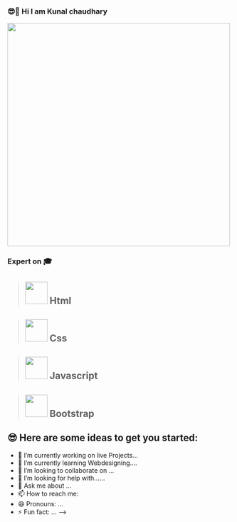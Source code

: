 ### 😎🚀 Hi I am Kunal chaudhary 


<img src="https://github.com/CodeNowWithKunal/CodeNowWithKunal/blob/main/twrlgkjw_0.png" width="500px">

### Expert on 🎓

>## <img src="https://cdn-icons-png.flaticon.com/512/1051/1051277.png" width="50px"> Html

>## <img src="https://cdn-icons-png.flaticon.com/512/732/732190.png" width="50px"> Css

>## <img src="https://cdn-icons-png.flaticon.com/512/5968/5968292.png" width="50px"> Javascript

>## <img src="https://cdn-icons-png.flaticon.com/512/5968/5968672.png" width="50px"> Bootstrap











## 😎 Here are some ideas to get you started:

- 🔭 I’m currently working on live Projects...
- 🌱 I’m currently learning Webdesigning....
- 👯 I’m looking to collaborate on ...
- 🤔 I’m looking for help with......
- 💬 Ask me about ...
- 📫 How to reach me:
- 😄 Pronouns: ...
- ⚡ Fun fact: ...
-->
